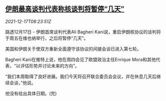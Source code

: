<!--1639729862000-->
[伊朗最高谈判代表称核谈判将暂停“几天”](https://cn.reuters.com/article/iran-nuclear-talk-kani-1217-idCNKBS2IW0M5)
------

<div><i>2021-12-17T08:23:51Z</i></div><p>路透12月17日 - 伊朗首席谈判代表Ali Bagheri Kani说，重启伊朗核协议的谈判将于周五在维也纳举行，之后将暂停“几天”。</p><p>美国和伊朗关于使双方重新全面遵守该协议的间接会谈已进入第七轮。</p><p>Bagheri Kani在推特上说，他在周四会见了欧盟政治主任Enrique Mora和其他代表，“以评估形势并讨论未来的方向”。</p><p>“我们本周取得了良好进展。我们今天将召开联合委员会会议，并在休息几天后继续会谈，”他说。</p><p>他没有给出具体日期。(完)</p>
